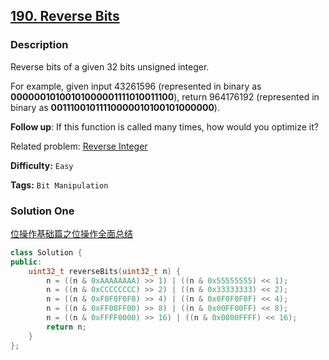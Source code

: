 ## [190. Reverse Bits](https://leetcode.com/problems/reverse-bits/description/)

### Description

Reverse bits of a given 32 bits unsigned integer.

For example, given input 43261596 (represented in binary as **00000010100101000001111010011100**), return 964176192 (represented in binary as **00111001011110000010100101000000**).

**Follow up**:
If this function is called many times, how would you optimize it?

Related problem: [Reverse Integer](https://leetcode.com/problems/reverse-integer/)

**Difficulty:** `Easy`

**Tags:** `Bit Manipulation`

### Solution One

[位操作基础篇之位操作全面总结](http://blog.csdn.net/morewindows/article/details/7354571)

```c++
class Solution {
public:
    uint32_t reverseBits(uint32_t n) {
        n = ((n & 0xAAAAAAAA) >> 1) | ((n & 0x55555555) << 1);
        n = ((n & 0xCCCCCCCC) >> 2) | ((n & 0x33333333) << 2);
        n = ((n & 0xF0F0F0F0) >> 4) | ((n & 0x0F0F0F0F) << 4);
        n = ((n & 0xFF00FF00) >> 8) | ((n & 0x00FF00FF) << 8);
        n = ((n & 0xFFFF0000) >> 16) | ((n & 0x0000FFFF) << 16);
        return n;
    }
};
```
